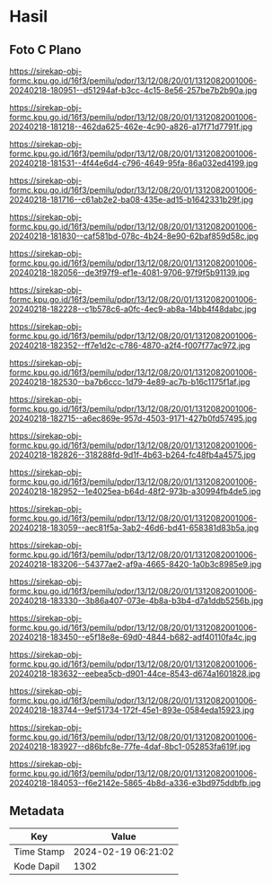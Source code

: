 # Hasil

## Foto C Plano

https://sirekap-obj-formc.kpu.go.id/16f3/pemilu/pdpr/13/12/08/20/01/1312082001006-20240218-180951--d51294af-b3cc-4c15-8e56-257be7b2b90a.jpg

https://sirekap-obj-formc.kpu.go.id/16f3/pemilu/pdpr/13/12/08/20/01/1312082001006-20240218-181218--462da625-462e-4c90-a826-a17f71d7791f.jpg

https://sirekap-obj-formc.kpu.go.id/16f3/pemilu/pdpr/13/12/08/20/01/1312082001006-20240218-181531--4f44e6d4-c796-4649-95fa-86a032ed4199.jpg

https://sirekap-obj-formc.kpu.go.id/16f3/pemilu/pdpr/13/12/08/20/01/1312082001006-20240218-181716--c61ab2e2-ba08-435e-ad15-b1642331b29f.jpg

https://sirekap-obj-formc.kpu.go.id/16f3/pemilu/pdpr/13/12/08/20/01/1312082001006-20240218-181830--caf581bd-078c-4b24-8e90-62baf859d58c.jpg

https://sirekap-obj-formc.kpu.go.id/16f3/pemilu/pdpr/13/12/08/20/01/1312082001006-20240218-182056--de3f97f9-ef1e-4081-9706-97f9f5b91139.jpg

https://sirekap-obj-formc.kpu.go.id/16f3/pemilu/pdpr/13/12/08/20/01/1312082001006-20240218-182228--c1b578c6-a0fc-4ec9-ab8a-14bb4f48dabc.jpg

https://sirekap-obj-formc.kpu.go.id/16f3/pemilu/pdpr/13/12/08/20/01/1312082001006-20240218-182352--ff7e1d2c-c786-4870-a2f4-f007f77ac972.jpg

https://sirekap-obj-formc.kpu.go.id/16f3/pemilu/pdpr/13/12/08/20/01/1312082001006-20240218-182530--ba7b6ccc-1d79-4e89-ac7b-b16c1175f1af.jpg

https://sirekap-obj-formc.kpu.go.id/16f3/pemilu/pdpr/13/12/08/20/01/1312082001006-20240218-182715--a6ec869e-957d-4503-9171-427b0fd57495.jpg

https://sirekap-obj-formc.kpu.go.id/16f3/pemilu/pdpr/13/12/08/20/01/1312082001006-20240218-182826--318288fd-9d1f-4b63-b264-fc48fb4a4575.jpg

https://sirekap-obj-formc.kpu.go.id/16f3/pemilu/pdpr/13/12/08/20/01/1312082001006-20240218-182952--1e4025ea-b64d-48f2-973b-a30994fb4de5.jpg

https://sirekap-obj-formc.kpu.go.id/16f3/pemilu/pdpr/13/12/08/20/01/1312082001006-20240218-183059--aec81f5a-3ab2-46d6-bd41-658381d83b5a.jpg

https://sirekap-obj-formc.kpu.go.id/16f3/pemilu/pdpr/13/12/08/20/01/1312082001006-20240218-183206--54377ae2-af9a-4665-8420-1a0b3c8985e9.jpg

https://sirekap-obj-formc.kpu.go.id/16f3/pemilu/pdpr/13/12/08/20/01/1312082001006-20240218-183330--3b86a407-073e-4b8a-b3b4-d7a1ddb5256b.jpg

https://sirekap-obj-formc.kpu.go.id/16f3/pemilu/pdpr/13/12/08/20/01/1312082001006-20240218-183450--e5f18e8e-69d0-4844-b682-adf40110fa4c.jpg

https://sirekap-obj-formc.kpu.go.id/16f3/pemilu/pdpr/13/12/08/20/01/1312082001006-20240218-183632--eebea5cb-d901-44ce-8543-d674a1601828.jpg

https://sirekap-obj-formc.kpu.go.id/16f3/pemilu/pdpr/13/12/08/20/01/1312082001006-20240218-183744--9ef51734-172f-45e1-893e-0584eda15923.jpg

https://sirekap-obj-formc.kpu.go.id/16f3/pemilu/pdpr/13/12/08/20/01/1312082001006-20240218-183927--d86bfc8e-77fe-4daf-8bc1-052853fa619f.jpg

https://sirekap-obj-formc.kpu.go.id/16f3/pemilu/pdpr/13/12/08/20/01/1312082001006-20240218-184053--f6e2142e-5865-4b8d-a336-e3bd975ddbfb.jpg


## Metadata

| Key        | Value               |
| ---------- | ------------------- |
| Time Stamp | 2024-02-19 06:21:02 |
| Kode Dapil | 1302                |



